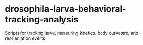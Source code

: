 # drosophila-larva-behavioral-tracking-analysis
Scripts for tracking larva, measuring kinetics, body curvature, and reorientation events
